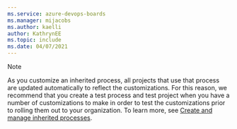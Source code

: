 ```yaml
---
ms.service: azure-devops-boards
ms.manager: mijacobs
ms.author: kaelli
author: KathrynEE
ms.topic: include
ms.date: 04/07/2021
---
```



> [!NOTE]   
> As you customize an inherited process, all projects that use that process are updated automatically to reflect the customizations. For this reason, we recommend that you create a test process and test project when you have a number of customizations to make in order to test the customizations prior to rolling them out to your organization. To learn more, see [Create and manage inherited processes](../work/manage-process.md).